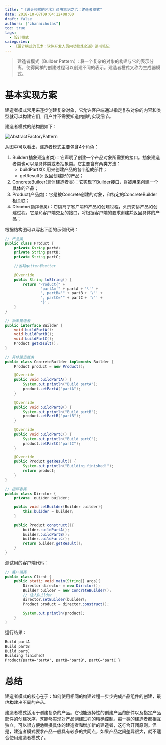 ```yaml
---
title: "《设计模式的艺术》读书笔记之六：建造者模式"
date: 2018-10-07T09:04:12+08:00
draft: false
authors: ["zhannicholas"]
toc: true
tags:
  - 设计模式
categories:
  - 《设计模式的艺术：软件开发人员内功修炼之道》读书笔记
---
```


> 建造者模式（Builder Pattern）：将一个复杂的对象的构建与它的表示分离，使得同样的创建过程可以创建不同的表示。建造者模式又称为生成器模式。

# 基本实现方案

建造者模式常用来逐步创建复杂对象，它允许客户端通过指定复杂对象的内容和类型就可以构建它们，用户并不需要知道内部的实现细节。

建造者模式的结构图如下：

![AbstractFactoryPattern](/images/design-patterns/BuilderPattern.jpg "建造者模式结构图")

从图中可以看出，建造者模式主要包含4个角色：

1. Builder(抽象建造者类)：它声明了创建一个产品对象所需要的接口。抽象建造者类也可以是具体类或者抽象类。它主要含有两类方法：
	- buildPartX(): 用来创建产品的各个组成部件；
	- getResult(): 返回创建好的产品；
2. ConcreteBuilder(具体建造者类)：它实现了Builder接口，将被用来创建一个具体的产品；
3. Product(产品类)：它是被Concrete创建的对象，和特定的ConcreteBuilder相关联；
4. Director(指挥者类)：它隔离了客户端和产品的创建过程，负责安排产品的创建过程。它是和客户端交互的接口，将根据客户端的要求创建并返回具体的产品；

根据结构图可以写出下面的示例代码：

```Java
// 产品类
public class Product {
    private String partA;
    private String partB;
    private String partC;

    //省略getter和setter

    @Override
    public String toString() {
        return "Product{" +
                "partA='" + partA + '\'' +
                ", partB='" + partB + '\'' +
                ", partC='" + partC + '\'' +
                '}';
    }
}
```

```Java
// 抽象建造者
public interface Builder {
    void buildPartA();
    void buildPartB();
    void buildPartC();
    Product getResult();
}
```

```Java
// 具体建造者类
public class ConcreteBuilder implements Builder {
    Product product = new Product();

    @Override
    public void buildPartA() {
        System.out.println("Build partA");
        product.setPartA("partA");
    }

    @Override
    public void buildPartB() {
        System.out.println("Build partB");
        product.setPartB("partB");
    }

    @Override
    public void buildPartC() {
        System.out.println("Build partC");
        product.setPartC("partC");
    }

    @Override
    public Product getResult() {
        System.out.println("Building finished!");
        return product;
    }
}
```

```Java
// 指挥者类
public class Director {
    private  Builder builder;

    public void setBuilder(Builder builder){
        this.builder = builder;
    }

    public Product construct(){
        builder.buildPartA();
        builder.buildPartB();
        builder.buildPartC();
        return builder.getResult();
    }
}
```

测试用的客户端代码：

```Java
// 客户端类
public class Client {
    public static void main(String[] args){
        Director director = new Director();
        Builder builder = new ConcreteBuilder();
        // 注入Builder
        director.setBuilder(builder);
        Product product = director.construct();

        System.out.println(product);
    }
}
```

运行结果：

```txt
Build partA
Build partB
Build partC
Building finished!
Product{partA='partA', partB='partB', partC='partC'}
```

# 总结

建造者模式的核心在于：如何使用相同的构建过程一步步完成产品组件的创建，最终构建出不同的产品。

建造者模式适用于创建复杂的产品。它也能选择性的创建产品的部件以及指定产品部件的创建次序，这能够实现对产品创建过程的精确控制。每一类的建造者都相互独立，可以很方便地替换具体的建造者和增加新的建造者，这符合开闭原则。但是，建造者模式要求产品一般具有较多的共同点，如果产品之间差异很大，就不适合使用建造者模式了。